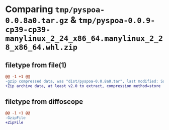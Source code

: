 # Comparing `tmp/pyspoa-0.0.8a0.tar.gz` & `tmp/pyspoa-0.0.9-cp39-cp39-manylinux_2_24_x86_64.manylinux_2_28_x86_64.whl.zip`

## filetype from file(1)

```diff
@@ -1 +1 @@
-gzip compressed data, was "dist/pyspoa-0.0.8a0.tar", last modified: Sat Apr  3 14:24:15 2021, max compression
+Zip archive data, at least v2.0 to extract, compression method=store
```

## filetype from diffoscope

```diff
@@ -1 +1 @@
-GzipFile
+ZipFile
```

